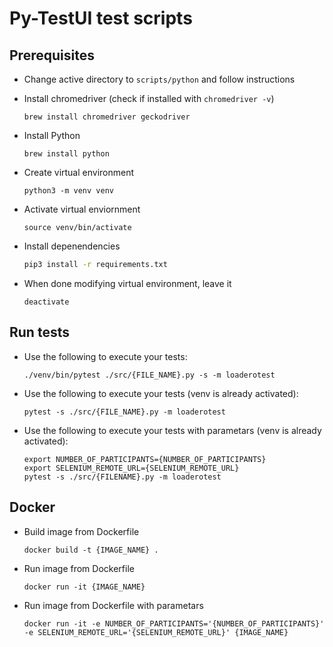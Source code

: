 # Py-TestUI test scripts

## Prerequisites

- Change active directory to `scripts/python` and follow instructions

- Install chromedriver (check if installed with `chromedriver -v`)

  ```
  brew install chromedriver geckodriver
  ```

- Install Python

  ```
  brew install python
  ```

- Create virtual environment

  ```
  python3 -m venv venv
  ```

- Activate virtual enviornment

  ```
  source venv/bin/activate
  ```

- Install depenendencies

  ```bash
  pip3 install -r requirements.txt
  ```

- When done modifying virtual environment, leave it
  ```
  deactivate
  ```

## Run tests

- Use the following to execute your tests:

  ```
  ./venv/bin/pytest ./src/{FILE_NAME}.py -s -m loaderotest
  ```

- Use the following to execute your tests (venv is already activated):

  ```
  pytest -s ./src/{FILE_NAME}.py -m loaderotest
  ```

- Use the following to execute your tests with parametars (venv is already activated):

  ```
  export NUMBER_OF_PARTICIPANTS={NUMBER_OF_PARTICIPANTS}
  export SELENIUM_REMOTE_URL={SELENIUM_REMOTE_URL}
  pytest -s ./src/{FILENAME}.py -m loaderotest
  ```

## Docker

- Build image from Dockerfile

  ```
  docker build -t {IMAGE_NAME} .
  ```

- Run image from Dockerfile 

  ```
  docker run -it {IMAGE_NAME}
  ```

- Run image from Dockerfile with parametars

  ```
  docker run -it -e NUMBER_OF_PARTICIPANTS='{NUMBER_OF_PARTICIPANTS}' -e SELENIUM_REMOTE_URL='{SELENIUM_REMOTE_URL}' {IMAGE_NAME}
  ```
